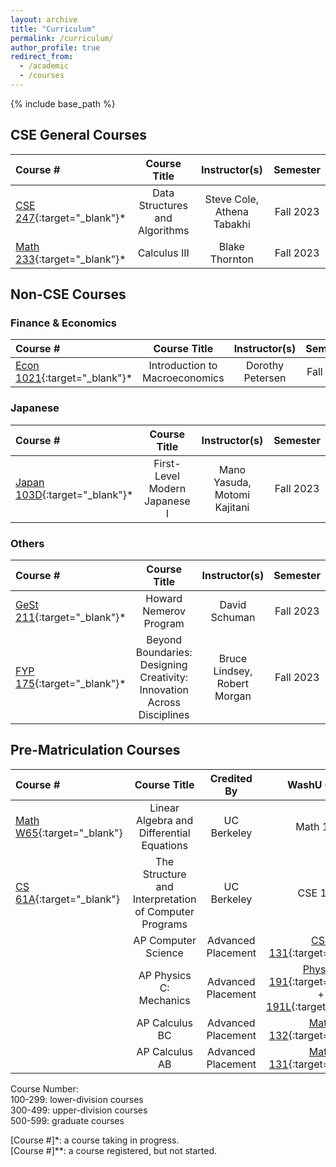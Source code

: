 ```yaml
---
layout: archive
title: "Curriculum"
permalink: /curriculum/
author_profile: true
redirect_from:
  - /academic
  - /courses
---
```


{% include base_path %}



## CSE General Courses


| Course #                                                                                                 |            Course Title            |        Instructor(s)        | Semester  |
|:---------------------------------------------------------------------------------------------------------|:----------------------------------:|:---------------------------:|:---------:|
| [CSE 247](https://acadinfo.wustl.edu/CourseListings/CourseInfo.aspx?sem=FL2023&sch=E&dept=E81&crs=247){:target="_blank"}*  |   Data Structures and Algorithms   | Steve Cole, Athena Tabakhi  | Fall 2023 |
| [Math 233](https://acadinfo.wustl.edu/CourseListings/CourseInfo.aspx?sem=FL2023&sch=L&dept=L24&crs=233){:target="_blank"}* |            Calculus III            |       Blake Thornton        | Fall 2023 |

## Non-CSE Courses

### Finance & Economics

| Course #                                                                                                  |               Course Title               |       Instructor(s)        | Semester  |
|:----------------------------------------------------------------------------------------------------------|:----------------------------------------:|:--------------------------:|:---------:|
| [Econ 1021](https://acadinfo.wustl.edu/CourseListings/CourseInfo.aspx?sem=FL2023&sch=L&dept=L11&crs=1021){:target="_blank"}* |     	Introduction to Macroeconomics      |      Dorothy Petersen      | Fall 2023 |

### Japanese

| Course #                                                                                                    |               Course Title               |         Instructor(s)         | Semester  |
|:------------------------------------------------------------------------------------------------------------|:----------------------------------------:|:-----------------------------:|:---------:|
| [Japan 103D](https://acadinfo.wustl.edu/CourseListings/CourseInfo.aspx?sem=FL2023&sch=L&dept=L05&crs=103D){:target="_blank"}* |     	First-Level Modern Japanese I      | Mano Yasuda, Motomi Kajitani  | Fall 2023 |

### Others

| Course #                                                                                                 |               Course Title               |  Instructor(s)   | Semester  |
|:---------------------------------------------------------------------------------------------------------|:----------------------------------------:|:----------------:|:---------:|
| [GeSt 211](https://acadinfo.wustl.edu/CourseListings/CourseInfo.aspx?sem=FL2023&sch=L&dept=L43&crs=211){:target="_blank"}* |     		Howard Nemerov Program      |  David Schuman   | Fall 2023 |
| [FYP 175](https://acadinfo.wustl.edu/CourseListings/CourseInfo.aspx?sem=FL2023&sch=L&dept=L61&crs=175){:target="_blank"}*  |     		Beyond Boundaries: Designing Creativity: Innovation Across Disciplines      | Bruce Lindsey, Robert Morgan | Fall 2023 |


## Pre-Matriculation Courses

| Course #                                                                                                                  |                      Course Title                      |    Credited By     |                                                                                                                     WashU Credit                                                                                                                      |
|:--------------------------------------------------------------------------------------------------------------------------|:------------------------------------------------------:|:------------------:|:-----------------------------------------------------------------------------------------------------------------------------------------------------------------------------------------------------------------------------------------------------:|
| [Math W65](https://classes.berkeley.edu/content/2022-summer-math-w54-001-wbl-001){:target="_blank"} |       	Linear Algebra and Differential Equations       |    UC Berkeley     |                                                                                                                       Math 1ELE                                                                                                                       |
| [CS 61A](https://classes.berkeley.edu/content/2022-summer-compsci-61a-001-lec-001){:target="_blank"}   | 	The Structure and Interpretation of Computer Programs |    UC Berkeley     |                                                                                                                       CSE 1ELE                                                                                                                        |
|                                                                                                                           |                  AP Computer Science                   | Advanced Placement |                                                               [CSE 131](https://acadinfo.wustl.edu/CourseListings/CourseInfo.aspx?sem=FL2023&sch=E&dept=E81&crs=131){:target="_blank"}                                                                |
| 	                                                                                                                         |                AP Physics C: Mechanics                 | Advanced Placement | [Physics 191](https://acadinfo.wustl.edu/CourseListings/CourseInfo.aspx?sem=FL2023&sch=L&dept=L31&crs=191){:target="_blank"} + [191L](https://acadinfo.wustl.edu/CourseListings/CourseInfo.aspx?sem=FL2023&sch=L&dept=L31&crs=191L){:target="_blank"} |
| 	                                                                                                                         |                     AP Calculus BC                     | Advanced Placement |                                                               [Math 132](https://acadinfo.wustl.edu/CourseListings/CourseInfo.aspx?sem=FL2023&sch=L&dept=L24&crs=132){:target="_blank"}                                                               |
| 	                                                                                                                         |                     AP Calculus AB                     | Advanced Placement |                                                               [Math 131](https://acadinfo.wustl.edu/CourseListings/CourseInfo.aspx?sem=FL2023&sch=L&dept=L24&crs=131){:target="_blank"}                                                               |


Course Number: <br/>
100-299: lower-division courses<br/>
300-499: upper-division courses<br/>
500-599: graduate courses<br/>


[Course #]*: a course taking in progress.<br/>
[Course #]**: a course registered, but not started.<br/>